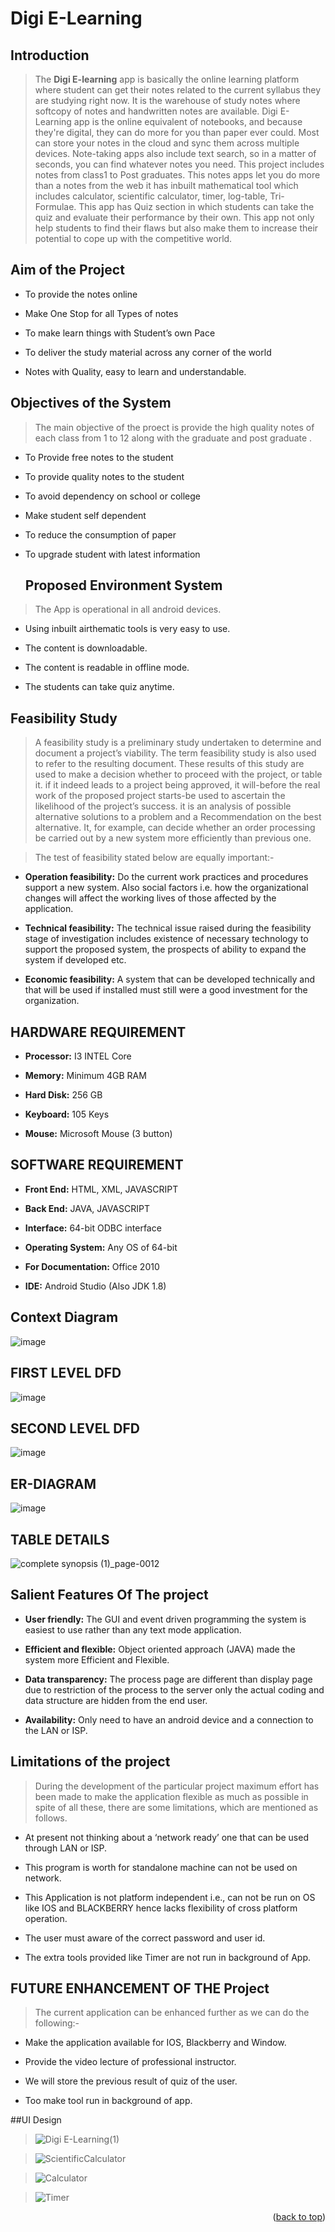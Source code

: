 <a name="readme-top"></a>
# Digi E-Learning

## Introduction
> The **Digi E-learning** app is basically the online learning platform where student can get their notes related to the current syllabus they are studying right now. It is the warehouse of study notes where softcopy of notes and handwritten notes are available. Digi E-Learning app is the online equivalent of notebooks, and because they're digital, they can do more for you than paper ever could. Most can store your notes in the cloud and sync them across multiple devices. Note-taking apps also include text search, so in a matter of seconds, you can find whatever notes you need. This project includes notes from class1 to Post graduates. This notes apps let you do more than a notes from the web it has inbuilt mathematical tool which includes calculator, scientific calculator, timer, log-table, Tri-Formulae. This app has Quiz section in which students can take the quiz and evaluate their performance by their own. This app not only help students to find their flaws but also make them to increase their potential to cope up with the competitive world.

## Aim of the Project

- To provide the notes online
* Make One Stop for all Types of notes
+ To make learn things with Student’s own Pace
- To deliver the study material across any corner of the world
* Notes with Quality, easy to learn and understandable.

## Objectives of the System

> The main objective of the proect is provide the high quality notes of each class from 1 to 12 along with the graduate and post graduate .
> 
- To Provide free notes to the student
* To provide quality notes to the student
+ To avoid dependency on school or college
- Make student self dependent
* To reduce the consumption of paper
+ To upgrade student with latest information

  ## Proposed Environment System

 > The App is operational in all android devices.
> 
- Using inbuilt airthematic tools is very easy to use.
* The content is downloadable.
+ The content is readable in offline mode.
- The students can take quiz anytime.

## Feasibility Study

> A feasibility study is a preliminary study undertaken to determine and document a project’s viability. The term feasibility study is also used to refer to the resulting document. These results of this study are used to make a decision whether to proceed with the project, or table it. if it indeed leads to a project being approved, it will-before the real work of the proposed project starts-be used to ascertain the likelihood of the project’s success. it is an analysis of possible alternative solutions to a problem and a Recommendation on the best alternative. It, for example, can decide whether an 
order processing be carried out by a new system more efficiently than previous one.

> The test of feasibility stated below are equally important:-
- **Operation feasibility:** Do the current work practices and procedures support a new system. Also social factors i.e. how the organizational changes will affect the working lives of those affected by the application.
* **Technical feasibility:** The technical issue raised during the feasibility stage of investigation includes existence of necessary technology to support the proposed system, the prospects of ability to expand the system if developed etc.
+ **Economic feasibility:** A system that can be developed technically and that will be used if installed must still were a good investment for the organization.

## HARDWARE REQUIREMENT
>
- **Processor:** I3 INTEL Core
* **Memory:** Minimum 4GB RAM
+ **Hard Disk:** 256 GB
- **Keyboard:** 105 Keys
+ **Mouse:** Microsoft Mouse (3 button)

## SOFTWARE REQUIREMENT

- **Front End:** HTML, XML, JAVASCRIPT
* **Back End:** JAVA, JAVASCRIPT
+ **Interface:** 64-bit ODBC interface
- **Operating System:** Any OS of 64-bit
* **For Documentation:** Office 2010
+ **IDE:** Android Studio (Also JDK 1.8)

## Context Diagram

![image](https://github.com/raj017598/DigiELearning/assets/57083141/93fe0a51-f19a-4f67-b6f4-3fb690f6ab6f)

## FIRST LEVEL DFD

![image](https://github.com/raj017598/DigiELearning/assets/57083141/9ed68943-9d46-4cf3-9338-9b6081bc52f6)

## SECOND LEVEL DFD
![image](https://github.com/raj017598/DigiELearning/assets/57083141/2354fff5-fc61-4043-9f20-9751b6087626)

## ER-DIAGRAM
![image](https://github.com/raj017598/DigiELearning/assets/57083141/c41ae113-a2c7-424e-895d-36002f494f20)

## TABLE DETAILS

![complete synopsis (1)_page-0012](https://github.com/raj017598/DigiELearning/assets/57083141/11a82789-d1bc-4c22-b461-af2c699862ac)

## Salient Features Of The project

- **User friendly:** The GUI and event driven programming the system is easiest to use rather than any text mode application.
* **Efficient and flexible:** Object oriented approach (JAVA) made the system more Efficient and Flexible.
+ **Data transparency:** The process page are different than display page due to restriction of the process to the server only the actual coding and data structure are hidden from the end user.
- **Availability:** Only need to have an android device and a connection to the LAN or ISP. 

## Limitations of the project 
> During the development of the particular project maximum effort has been made to make the application flexible as much as possible in spite of all these, there are some limitations, which are mentioned as follows.

- At present not thinking about a ‘network ready’ one that can be used through LAN or ISP.
* This program is worth for standalone machine can not be used on network.
+ This Application is not platform independent i.e., can not be run on OS like IOS and BLACKBERRY hence lacks flexibility of cross platform operation.
- The user must aware of the correct password and user id.
* The extra tools provided like Timer are not run in background of App. 

## FUTURE ENHANCEMENT OF THE Project

>The current application can be enhanced further as we can do the following:-
>
- Make the application available for IOS, Blackberry and Window.
* Provide the video lecture of professional instructor.
+ We will store the previous result of quiz of the user.
- Too make tool run in background of app. 

##UI Design
 
> ![Digi E-Learning(1)](https://github.com/raj017598/DigiELearning/assets/57083141/58bde742-e754-4f1d-9e3f-f8ec75112bf9)

> ![ScientificCalculator](https://github.com/raj017598/DigiELearning/assets/57083141/88ee26f5-7c34-449c-9b66-f04110fb41d6)

> ![Calculator](https://github.com/raj017598/DigiELearning/assets/57083141/a9db1a79-5a61-4211-876c-4c0f8518d7ba)

> ![Timer](https://github.com/raj017598/DigiELearning/assets/57083141/b344bd71-8383-40c1-ab33-0b90ea70a1c2)

<p align="right">(<a href="#readme-top">back to top</a>)</p>

